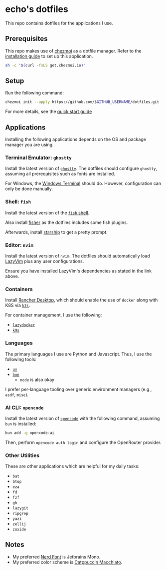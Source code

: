 # echo's dotfiles

This repo contains dotfiles for the applications I use.

## Prerequisites

This repo makes use of [chezmoi](https://chezmoi.io) as a dotfile manager. Refer to the [installation guide](https://www.chezmoi.io/install/) to set up this application.

```bash
sh -c "$(curl -fsLS get.chezmoi.io)"
```

## Setup

Run the following command:

```bash
chezmoi init --apply https://github.com/$GITHUB_USERNAME/dotfiles.git
```

For more details, see the [quick start guide](https://www.chezmoi.io/quick-start/)

## Applications

Installing the following applications depends on the OS and package manager you are using.

### Terminal Emulator: `ghostty`

Install the latest version of [`ghostty`](https://ghostty.org/). The dotfiles should configure `ghostty`, assuming all prerequisites such as fonts are installed.

For Windows, the [Windows Terminal](https://github.com/microsoft/terminal) should do. However, configuration can only be done manually.

### Shell: `fish`

Install the latest version of the [`fish` shell](https://fishshell.com/).

Also install [fisher](https://github.com/jorgebucaran/fisher) as the dotfiles includes some fish plugins.

Afterwards, install [starship](https://starship.rs) to get a pretty prompt.

### Editor: `nvim`

Install the latest version of `nvim`. The dotfiles should automatically load [LazyVim](https://lazyvim.github.io/) plus any user configurations.

Ensure you have installed LazyVim's dependencies as stated in the link above.

### Containers

Install [Rancher Desktop](https://rancherdesktop.io/), which should enable the use of `docker` along with K8S via [`k3s`](https://k3s.io/).

For container management, I use the following:

- [`lazydocker`](https://github.com/jesseduffield/lazydocker)
- [`k9s`](https://k9scli.io/)

### Languages

The primary languages I use are Python and Javascript. Thus, I use the following tools:

- [`uv`](https://docs.astral.sh/uv/)
- [`bun`](https://bun.sh)
  - `node` is also okay

I prefer per-language tooling over generic environment managers (e.g., `asdf`, `mise`).

### AI CLI: `opencode`

Install the latest version of [`opencode`](https://opencode.ai/) with the following command, assuming `bun` is installed:

```bash
bun add -g opencode-ai
```

Then, perform `opencode auth login` and configure the OpenRouter provider.

### Other Utilities

These are other applications which are helpful for my daily tasks:

- `bat`
- `btop`
- `eza`
- `fd`
- `fzf`
- `gh`
- `lazygit`
- `ripgrep`
- `yazi`
- `zellij`
- `zoxide`

## Notes

- My preferred [Nerd Font](https://www.nerdfonts.com/) is Jetbrains Mono.
- My preferred color scheme is [Catppuccin Macchiato](https://github.com/catppuccin/catppuccin).
